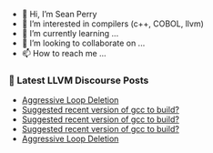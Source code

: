 - 👋 Hi, I’m Sean Perry
- 👀 I’m interested in compilers (c++, COBOL, llvm)
- 🌱 I’m currently learning ...
- 💞️ I’m looking to collaborate on ...
- 📫 How to reach me ...

<!---
s66perry/s66perry is a ✨ special ✨ repository because its `README.md` (this file) appears on your GitHub profile.
You can click the Preview link to take a look at your changes.
--->
### 📕 Latest LLVM Discourse Posts

<!-- DISCOURSE-LLVM:START -->
- [Aggressive Loop Deletion](https://discourse.llvm.org/t/aggressive-loop-deletion/71984#post_3)
- [Suggested recent version of gcc to build?](https://discourse.llvm.org/t/suggested-recent-version-of-gcc-to-build/71986#post_3)
- [Suggested recent version of gcc to build?](https://discourse.llvm.org/t/suggested-recent-version-of-gcc-to-build/71986#post_2)
- [Suggested recent version of gcc to build?](https://discourse.llvm.org/t/suggested-recent-version-of-gcc-to-build/71986#post_1)
- [Aggressive Loop Deletion](https://discourse.llvm.org/t/aggressive-loop-deletion/71984#post_2)
<!-- DISCOURSE-LLVM:END -->
